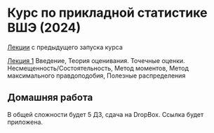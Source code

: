 # Курс по прикладной статистике ВШЭ (2024)

[Лекции](http://iosipoi.com/teaching/applied-statistics-3/) с предыдущего запуска курса

[Лекция 1](https://github.com/pileyan/applied_statistics_2024/tree/master/lect01) Введение, Теория оценивания. Точечные оценки. Несмещенность/Состоятельность, Метод моментов, Метод максимального правдоподобия, Полезные распределения



## Домашняя работа

В общей сложности будет 5 ДЗ, сдача на DropBox. Ссылка будет приложена.
